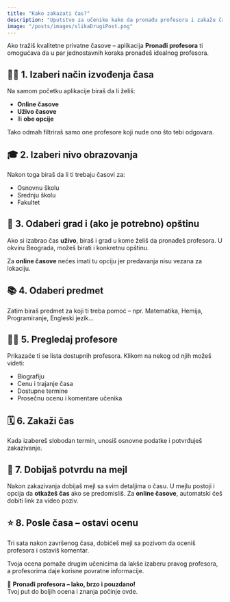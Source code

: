 ```yaml
---
title: "Kako zakazati čas?"
description: "Uputstvo za učenike kako da pronađu profesora i zakažu čas online ili uživo."
image: "/posts/images/slikaDrugiPost.png"
---
```


Ako tražiš kvalitetne privatne časove – aplikacija **Pronađi profesora** ti omogućava da u par jednostavnih koraka pronađeš idealnog profesora.

## 🧑‍💻 1. Izaberi način izvođenja časa

Na samom početku aplikacije biraš da li želiš:
- **Online časove**
- **Uživo časove**
- Ili **obe opcije**

Tako odmah filtriraš samo one profesore koji nude ono što tebi odgovara.

## 🎓 2. Izaberi nivo obrazovanja

Nakon toga biraš da li ti trebaju časovi za:
- Osnovnu školu
- Srednju školu
- Fakultet

## 📍 3. Odaberi grad i (ako je potrebno) opštinu

Ako si izabrao čas **uživo**, biraš i grad u kome želiš da pronađeš profesora. U okviru Beograda, možeš birati i konkretnu opštinu.

Za **online časove** nećes imati tu opciju jer predavanja nisu vezana za lokaciju.

## 📚 4. Odaberi predmet

Zatim biraš predmet za koji ti treba pomoć – npr. Matematika, Hemija, Programiranje, Engleski jezik...

## 👩‍🏫 5. Pregledaj profesore

Prikazaće ti se lista dostupnih profesora. Klikom na nekog od njih možeš videti:
- Biografiju
- Cenu i trajanje časa
- Dostupne termine
- Prosečnu ocenu i komentare učenika

## 🗓️ 6. Zakaži čas

Kada izabereš slobodan termin, unosiš osnovne podatke i potvrđuješ zakazivanje.

## 📩 7. Dobijaš potvrdu na mejl

Nakon zakazivanja dobijaš mejl sa svim detaljima o času. U mejlu postoji i opcija da **otkažeš čas** ako se predomisliš.
Za **online časove**, automatski ćeš dobiti link za video poziv.

## ⭐ 8. Posle časa – ostavi ocenu

Tri sata nakon završenog časa, dobićeš mejl sa pozivom da oceniš profesora i ostaviš komentar.

Tvoja ocena pomaže drugim učenicima da lakše izaberu pravog profesora, a profesorima daje korisne povratne informacije.

🧠 **Pronađi profesora – lako, brzo i pouzdano!**  
Tvoj put do boljih ocena i znanja počinje ovde.
